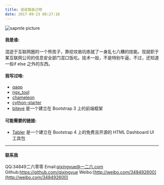 ```yaml
---
title: 说说我自己吧
date: 2017-09-23 08:27:18
---
```


![sapmle picture](/images/avatar.jpg)

#### 我是谁:
混迹于互联网圈的一个熊孩子，靠挖坟凿坑练就了一身乱七八糟的技能。现就职于某互联网公司的信息安全部门混口饭吃。技术一般，不是特别牛逼，不过，还知道一些if else 之外的东西。

#### 我写过啥:

* [qapp](https://github.com/v1xingyue/qapp)
* [ngx_tool](https://github.com/v1xingyue/ngx_tool)
* [chameleon](https://github.com/v1xingyue/chameleon)
* [cython-starter](https://github.com/v1xingyue/cython-starter)
* [biteye](https://github.com/v1xingyue/biteye) 是一个建立在 Bootstrap 3 上的前端框架

#### 可能需要的链接:

* [Tabler](https://github.com/tabler/tabler) 是一个建立在 Bootstrap 4 上的免费且开源的 HTML Dashboard UI 工具包


---
#### 联系我
QQ:34849二六零零
Email:qixingyue@一二六.com
Github:https://github.com/qixingyue
Weibo:[http://weibo.com/348492600](http://weibo.com/348492600)
